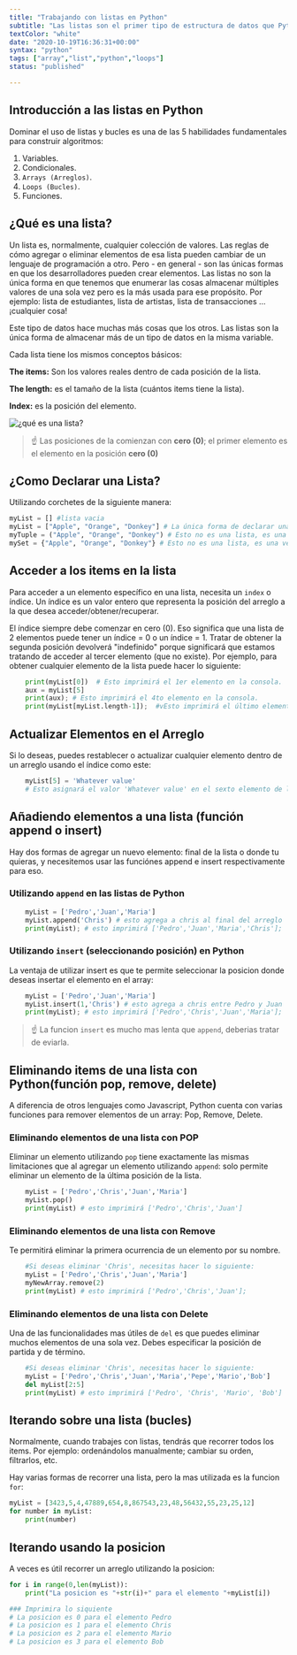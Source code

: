 ```yaml
---
title: "Trabajando con listas en Python"
subtitle: "Las listas son el primer tipo de estructura de datos que Python tiene para alamacenar múltiples valores a la vez; son muy poderosas y se usanm ucho en las operaciones diarias de cualquier tipo de programa de cualquiera industria"
textColor: "white"
date: "2020-10-19T16:36:31+00:00"
syntax: "python"
tags: ["array","list","python","loops"]
status: "published"

---
```


## Introducción a las listas en Python

Dominar el uso de listas y bucles es una de las 5 habilidades fundamentales para construir algoritmos:

1. Variables.
2. Condicionales.
3. `Arrays (Arreglos)`.
4. `Loops (Bucles)`.
5. Funciones.

## ¿Qué es una lista?

Un lista es, normalmente, cualquier colección de valores. Las reglas de cómo agregar o eliminar elementos de esa lista pueden cambiar de un lenguaje de programación a otro. Pero - en general - son las únicas formas en que los desarrolladores pueden crear elementos.
Las listas no son la única forma en que tenemos que enumerar las cosas almacenar múltiples valores de una sola vez pero es la más usada para ese propósito. Por ejemplo: lista de estudiantes, lista de artistas, lista de transacciones ... ¡cualquier cosa!

Este tipo de datos hace muchas más cosas que los otros. Las listas son la única forma de almacenar más de un tipo de datos en la misma variable.

Cada lista tiene los mismos conceptos básicos:

**The items:** Son los valores reales dentro de cada posición de la lista.

**The length:** es el tamaño de la lista (cuántos items tiene la lista).

**Index:** es la posición del elemento.

![¿qué es una lista?](../../assets/images/7ed2c414-0d00-4e68-b659-b65c26d1983a.png)

> :point_up: Las posiciones de la comienzan con **cero (0)**; el primer elemento es el elemento en la posición **cero (0)**

## ¿Como Declarar una Lista?


Utilizando corchetes de la siguiente manera:

```python
myList = [] #lista vacia
myList = ["Apple", "Orange", "Donkey"] # La única forma de declarar una lista
myTuple = ("Apple", "Orange", "Donkey") # Esto no es una lista, es una version más limitada llamada "Tupla"
mySet = {"Apple", "Orange", "Donkey"} # Esto no es una lista, es una version más limitada llamada "set" (cojunto).
```

## Acceder a los items en la lista 

Para acceder a un elemento específico en una lista, necesita un `index` o índice. Un índice es un valor entero que representa la posición del arreglo a la que desea acceder/obtener/recuperar.

El índice siempre debe comenzar en cero (0). Eso significa que una lista de 2 elementos puede tener un índice = 0 o un índice = 1. Tratar de obtener la segunda posición devolverá "indefinido" porque significará que estamos tratando de acceder al tercer elemento (que no existe). Por ejemplo, para obtener cualquier elemento de la lista puede hacer lo siguiente:

```python
    print(myList[0])  # Esto imprimirá el 1er elemento en la consola.
    aux = myList[5]
    print(aux); # Esto imprimirá el 4to elemento en la consola.
    print(myList[myList.length-1]);  #vEsto imprimirá el último elemento en la consola.
```

## Actualizar Elementos en el Arreglo

Si lo deseas, puedes restablecer o actualizar cualquier elemento dentro de un arreglo usando el índice como este:

```python
    myList[5] = 'Whatever value'
    # Esto asignará el valor 'Whatever value' en el sexto elemento de la lista.
```

## Añadiendo elementos a una lista (función append o insert)

Hay dos formas de agregar un nuevo elemento: final de la lista o donde tu quieras, y necesitemos usar las funciónes append e insert respectivamente para eso.

### Utilizando `append` en las listas de Python

```python
    myList = ['Pedro','Juan','Maria']
    myList.append('Chris') # esto agrega a chris al final del arreglo
    print(myList); # esto imprimirá ['Pedro','Juan','Maria','Chris'];
```

### Utilizando `insert` (seleccionando posición) en Python

La ventaja de utilizar insert es que te permite seleccionar la posicion donde deseas insertar el elemento en el array:

```python
    myList = ['Pedro','Juan','Maria']
    myList.insert(1,'Chris') # esto agrega a chris entre Pedro y Juan
    print(myList); # esto imprimirá ['Pedro','Chris','Juan','Maria'];
```

> :point_up: La funcion `insert` es mucho mas lenta que `append`, deberias tratar de eviarla.

## Eliminando items de una lista con Python(función pop, remove, delete)

A diferencia de otros lenguajes como Javascript, Python cuenta con varias funciones para remover elementos de un array: Pop, Remove, Delete.

### Eliminando elementos de una lista con POP

Eliminar un elemento utilizando `pop` tiene exactamente las mismas limitaciones que al agregar un elemento utilizando `append`: solo permite eliminar un elemento de la última posición de la lista. 

```python
    myList = ['Pedro','Chris','Juan','Maria']
    myList.pop()
    print(myList) # esto imprimirá ['Pedro','Chris','Juan']
```

### Eliminando elementos de una lista con Remove

Te permitirá eliminar la primera ocurrencia de un elemento por su nombre.

```python
    #Si deseas eliminar 'Chris', necesitas hacer lo siguiente: 
    myList = ['Pedro','Chris','Juan','Maria']
    myNewArray.remove(2)
    print(myList) # esto imprimirá ['Pedro','Chris','Juan'];
```

### Eliminando elementos de una lista con Delete

Una de las funcionalidades mas útiles de `del` es que puedes eliminar muchos elementos de una sola vez. Debes especificar la posición de partida y de término.

```python
    #Si deseas eliminar 'Chris', necesitas hacer lo siguiente: 
    myList = ['Pedro','Chris','Juan','Maria','Pepe','Mario','Bob']
    del myList[2:5]
    print(myList) # esto imprimirá ['Pedro', 'Chris', 'Mario', 'Bob']
```

## Iterando sobre una lista (bucles)


Normalmente, cuando trabajes con listas, tendrás que recorrer todos los items. Por ejemplo: ordenándolos manualmente; cambiar su orden, filtrarlos, etc.

Hay varias formas de recorrer una lista, pero la mas utilizada es la funcion `for`:

```python
myList = [3423,5,4,47889,654,8,867543,23,48,56432,55,23,25,12]
for number in myList:
    print(number)
```

## Iterando usando la posicion

A veces es útil recorrer un arreglo utilizando la posicion:

```python
for i in range(0,len(myList)):
    print("La posicion es "+str(i)+" para el elemento "+myList[i])

### Imprimira lo siquiente
# La posicion es 0 para el elemento Pedro
# La posicion es 1 para el elemento Chris
# La posicion es 2 para el elemento Mario
# La posicion es 3 para el elemento Bob
```
